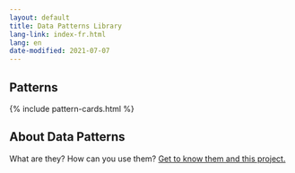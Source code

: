```yaml
---
layout: default
title: Data Patterns Library
lang-link: index-fr.html
lang: en
date-modified: 2021-07-07
---
```


## Patterns

{% include pattern-cards.html %}

## About Data Patterns

What are they?
How can you use them?
[Get to know them and this project.](about.html)
